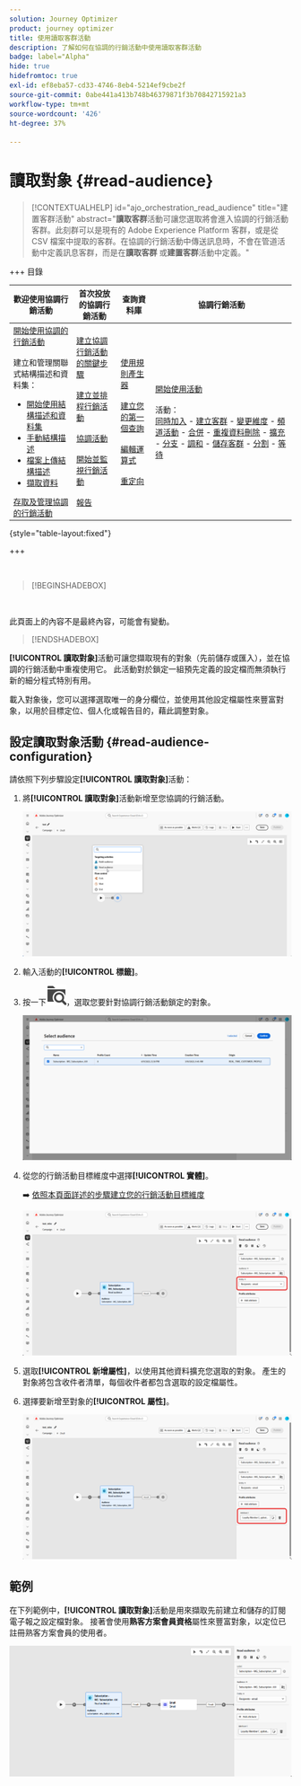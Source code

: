 ```yaml
---
solution: Journey Optimizer
product: journey optimizer
title: 使用讀取客群活動
description: 了解如何在協調的行銷活動中使用讀取客群活動
badge: label="Alpha"
hide: true
hidefromtoc: true
exl-id: ef8eba57-cd33-4746-8eb4-5214ef9cbe2f
source-git-commit: 0abe441a413b748b46379871f3b70842715921a3
workflow-type: tm+mt
source-wordcount: '426'
ht-degree: 37%

---
```


# 讀取對象 {#read-audience}


>[!CONTEXTUALHELP]
>id="ajo_orchestration_read_audience"
>title="建置客群活動"
>abstract="**讀取客群**&#x200B;活動可讓您選取將會進入協調的行銷活動客群。此刻群可以是現有的 Adobe Experience Platform 客群，或是從 CSV 檔案中提取的客群。在協調的行銷活動中傳送訊息時，不會在管道活動中定義訊息客群，而是在&#x200B;**讀取客群** 或&#x200B;**建置客群**&#x200B;活動中定義。"


+++ 目錄

| 歡迎使用協調行銷活動 | 首次投放的協調行銷活動 | 查詢資料庫 | 協調行銷活動 |
|---|---|---|---|
| [開始使用協調的行銷活動](../gs-orchestrated-campaigns.md)<br/><br/>建立和管理關聯式結構描述和資料集：</br> <ul><li>[開始使用結構描述和資料集](../gs-schemas.md)</li><li>[手動結構描述](../manual-schema.md)</li><li>[檔案上傳結構描述](../file-upload-schema.md)</li><li>[擷取資料](../ingest-data.md)</li></ul>[存取及管理協調的行銷活動](../access-manage-orchestrated-campaigns.md) | [建立協調行銷活動的關鍵步驟](../gs-campaign-creation.md)<br/><br/>[建立並排程行銷活動](../create-orchestrated-campaign.md)<br/><br/>[協調活動](../orchestrate-activities.md)<br/><br/>[開始並監視行銷活動](../start-monitor-campaigns.md)<br/><br/>[報告](../reporting-campaigns.md) | [使用規則產生器](../orchestrated-rule-builder.md)<br/><br/>[建立您的第一個查詢](../build-query.md)<br/><br/>[編輯運算式](../edit-expressions.md)<br/><br/>[重定向](../retarget.md) | [開始使用活動](about-activities.md)<br/><br/>活動：<br/>[同時加入](and-join.md) - [建立客群](build-audience.md) - [變更維度](change-dimension.md) - [頻道活動](channels.md) - [合併](combine.md) - [重複資料刪除](deduplication.md) - [擴充](enrichment.md) - [分支](fork.md) - [調和](reconciliation.md) - [儲存客群](save-audience.md) - [分割](split.md) - [等待](wait.md) |

{style="table-layout:fixed"}

+++


<br/>

>[!BEGINSHADEBOX]

</br>

此頁面上的內容不是最終內容，可能會有變動。

>[!ENDSHADEBOX]

**[!UICONTROL 讀取對象]**&#x200B;活動可讓您擷取現有的對象（先前儲存或匯入），並在協調的行銷活動中重複使用它。 此活動對於鎖定一組預先定義的設定檔而無須執行新的細分程式特別有用。

載入對象後，您可以選擇選取唯一的身分欄位，並使用其他設定檔屬性來豐富對象，以用於目標定位、個人化或報告目的，藉此調整對象。

## 設定讀取對象活動 {#read-audience-configuration}

請依照下列步驟設定&#x200B;**[!UICONTROL 讀取對象]**&#x200B;活動：

1. 將&#x200B;**[!UICONTROL 讀取對象]**&#x200B;活動新增至您協調的行銷活動。

   ![](../assets/read-audience-1.png)

1. 輸入活動的&#x200B;**[!UICONTROL 標籤]**。

1. 按一下![資料夾搜尋圖示](../assets/do-not-localize/folder-search.svg)，選取您要針對協調行銷活動鎖定的對象。

   ![](../assets/read-audience-2.png)

1. 從您的行銷活動目標維度中選擇&#x200B;**[!UICONTROL 實體&#x200B;]**。

   ➡️ [依照本頁面詳述的步驟建立您的行銷活動目標維度](../target-dimension.md)

   ![](../assets/read-audience-3.png)

1. 選取&#x200B;**[!UICONTROL 新增屬性]**，以使用其他資料擴充您選取的對象。 產生的對象將包含收件者清單，每個收件者都包含選取的設定檔屬性。

1. 選擇要新增至對象的&#x200B;**[!UICONTROL 屬性]**。

   ![](../assets/read-audience-4.png)

## 範例

在下列範例中，**[!UICONTROL 讀取對象]**&#x200B;活動是用來擷取先前建立和儲存的訂閱電子報之設定檔對象。 接著會使用&#x200B;**熟客方案會員資格**&#x200B;屬性來豐富對象，以定位已註冊熟客方案會員的使用者。

![](../assets/read-audience-5.png)
